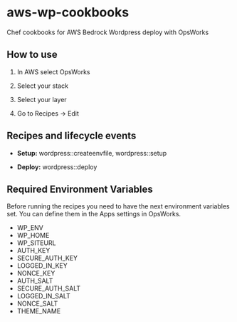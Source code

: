 # aws-wp-cookbooks
Chef cookbooks for AWS Bedrock Wordpress deploy with OpsWorks

How to use
----------

1. In AWS select OpsWorks

2. Select your stack

3. Select your layer

4. Go to Recipes -> Edit


Recipes and lifecycle events
----------------------------

* **Setup:** wordpress::createenvfile, wordpress::setup

* **Deploy:** wordpress::deploy


Required Environment Variables
------------------------------

Before running the recipes you need to have the next environment variables set. You can define them in the Apps settings in OpsWorks.

* WP_ENV
* WP_HOME
* WP_SITEURL
* AUTH_KEY
* SECURE_AUTH_KEY
* LOGGED_IN_KEY
* NONCE_KEY
* AUTH_SALT
* SECURE_AUTH_SALT
* LOGGED_IN_SALT
* NONCE_SALT
* THEME_NAME
